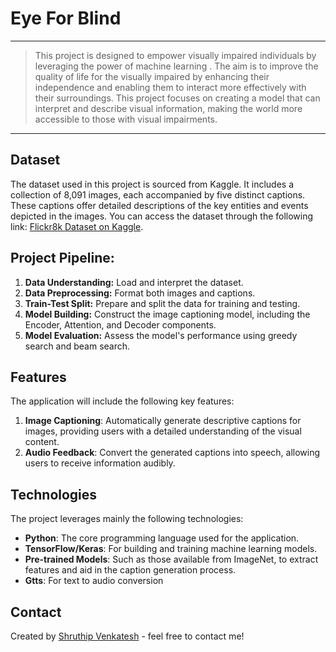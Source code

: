 # Eye For Blind
---
> This project is designed to empower visually impaired individuals by leveraging the power of machine learning . The aim is to improve the quality of life for the visually impaired by enhancing their independence and enabling them to interact more effectively with their surroundings. This project focuses on creating a model that can interpret and describe visual information, making the world more accessible to those with visual impairments.
---

## Dataset

The dataset used in this project is sourced from Kaggle. It includes a collection of 8,091 images, each accompanied by five distinct captions. These captions offer detailed descriptions of the key entities and events depicted in the images. You can access the dataset through the following link: [Flickr8k Dataset on Kaggle](https://www.kaggle.com/adityajn105/flickr8k).

## Project Pipeline:
1. **Data Understanding:** Load and interpret the dataset.
2. **Data Preprocessing:** Format both images and captions.
3. **Train-Test Split:** Prepare and split the data for training and testing.
4. **Model Building:** Construct the image captioning model, including the Encoder, Attention, and Decoder components.
5. **Model Evaluation:** Assess the model's performance using greedy search and beam search.
 
## Features

The application will include the following key features:

1. **Image Captioning**: Automatically generate descriptive captions for images, providing users with a detailed understanding of the visual content.
2. **Audio Feedback**: Convert the generated captions into speech, allowing users to receive information audibly.

## Technologies

The project leverages mainly the following technologies:

- **Python**: The core programming language used for the application.
- **TensorFlow/Keras**: For building and training machine learning models.
- **Pre-trained Models**: Such as those available from ImageNet, to extract features and aid in the caption generation process.
- **Gtts**: For text to audio conversion

## Contact
Created by [Shruthip Venkatesh](https://github.com/shruthipv96) - feel free to contact me!

